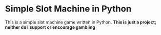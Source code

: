 # Simple Slot Machine in Python

This is a simple slot machine game written in Python. **This is just a project; neither do I support or encourage gambling**
